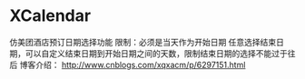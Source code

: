 # XCalendar
仿美团酒店预订日期选择功能
限制：必须是当天作为开始日期
任意选择结束日期，可以自定义结束日期到开始日期之间的天数，限制结束日期的选择不能过于往后
博客介绍：
http://www.cnblogs.com/xqxacm/p/6297151.html
